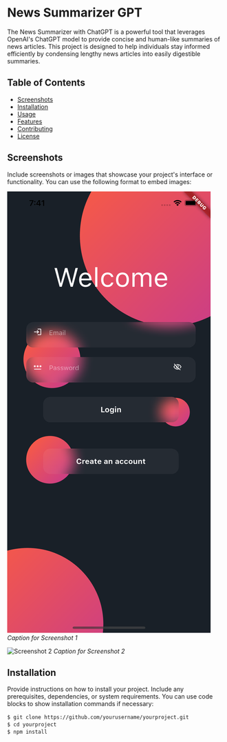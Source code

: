 # News Summarizer GPT

The News Summarizer with ChatGPT is a powerful tool that leverages OpenAI's ChatGPT model to provide concise and human-like summaries of news articles. This project is designed to help individuals stay informed efficiently by condensing lengthy news articles into easily digestible summaries.


## Table of Contents

- [Screenshots](#screenshots)
- [Installation](#installation)
- [Usage](#usage)
- [Features](#features)
- [Contributing](#contributing)
- [License](#license)

## Screenshots

Include screenshots or images that showcase your project's interface or functionality. You can use the following format to embed images:

![Screenshot 1](screenshots/screen-1.png)
*Caption for Screenshot 1*

![Screenshot 2](screenshots/screenshot2.png)
*Caption for Screenshot 2*

## Installation

Provide instructions on how to install your project. Include any prerequisites, dependencies, or system requirements. You can use code blocks to show installation commands if necessary:

```bash
$ git clone https://github.com/yourusername/yourproject.git
$ cd yourproject
$ npm install

